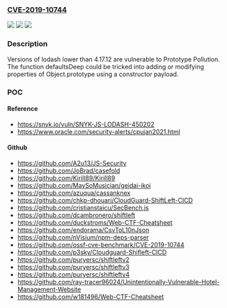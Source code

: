 ### [CVE-2019-10744](https://cve.mitre.org/cgi-bin/cvename.cgi?name=CVE-2019-10744)
![](https://img.shields.io/static/v1?label=Product&message=lodash&color=blue)
![](https://img.shields.io/static/v1?label=Version&message=n%2Fa&color=blue)
![](https://img.shields.io/static/v1?label=Vulnerability&message=Prototype%20Pollution&color=brighgreen)

### Description

Versions of lodash lower than 4.17.12 are vulnerable to Prototype Pollution. The function defaultsDeep could be tricked into adding or modifying properties of Object.prototype using a constructor payload.

### POC

#### Reference
- https://snyk.io/vuln/SNYK-JS-LODASH-450202
- https://www.oracle.com/security-alerts/cpujan2021.html

#### Github
- https://github.com/A2u13/JS-Security
- https://github.com/JoBrad/casefold
- https://github.com/Kirill89/Kirill89
- https://github.com/MaySoMusician/geidai-ikoi
- https://github.com/azuqua/cassanknex
- https://github.com/chkp-dhouari/CloudGuard-ShiftLeft-CICD
- https://github.com/cristianstaicu/SecBench.js
- https://github.com/dcambronero/shiftleft
- https://github.com/duckstroms/Web-CTF-Cheatsheet
- https://github.com/endorama/CsvToL10nJson
- https://github.com/nVisium/npm-deps-parser
- https://github.com/ossf-cve-benchmark/CVE-2019-10744
- https://github.com/p3sky/Cloudguard-Shifleft-CICD
- https://github.com/puryersc/shiftleftv2
- https://github.com/puryersc/shiftleftv3
- https://github.com/puryersc/shiftleftv4
- https://github.com/ray-tracer96024/Unintentionally-Vulnerable-Hotel-Management-Website
- https://github.com/w181496/Web-CTF-Cheatsheet

